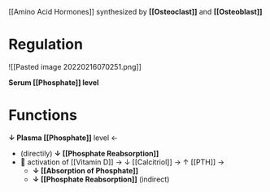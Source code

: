 [[Amino Acid Hormones]] synthesized by **[[Osteoclast]]** and **[[Osteoblast]]**

# Regulation

![[Pasted image 20220216070251.png]]

**Serum [[Phosphate]] level**

# Functions
**↓ Plasma [[Phosphate]]** level ←
- (directily) **↓ [[Phosphate Reabsorption]]**
-  activation of [[Vitamin D]] → ↓ [[Calcitriol]] → ↑ [[PTH]] → 
	- **↓ [[Absorption of Phosphate]]**
	- **↓ [[Phosphate Reabsorption]]** (indirect)